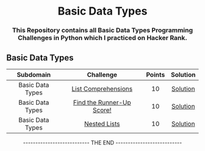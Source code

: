 <h1 align = "center"> Basic Data Types </h1>
<h3 align = "center"> This Repository contains all Basic Data Types Programming Challenges in Python which I practiced on Hacker Rank. </h3>

## Basic Data Types

|        Subdomain        |        Challenge        |          Points         |         Solution        |
|:-----------------------:|:-----------------------:|:-----------------------:|:-----------------------:|
|       Basic Data Types      | [List Comprehensions](https://www.hackerrank.com/challenges/list-comprehensions/problem?isFullScreen=true) | 10 | [Solution](https://github.com/the-naman/Programming/blob/main/01.%20Hacker%20Rank/01.%20Python/02.%20Basic%20Data%20Types/01.%20List%20Comprehensions.md) |
|       Basic Data Types      | [Find the Runner-Up Score!](https://www.hackerrank.com/challenges/find-second-maximum-number-in-a-list/problem?isFullScreen=true) | 10 | [Solution](https://github.com/the-naman/Programming/blob/main/01.%20Hacker%20Rank/01.%20Python/02.%20Basic%20Data%20Types/02.%20Find%20the%20Runner-Up%20Score!.md) |
|       Basic Data Types      | [Nested Lists](https://www.hackerrank.com/challenges/nested-list/problem?isFullScreen=true) | 10 | [Solution](https://github.com/the-naman/Programming/blob/main/01.%20Hacker%20Rank/01.%20Python/02.%20Basic%20Data%20Types/03.%20Nested%20Lists.md) |

<!--|| []() | 10 | [Solution]() |-->

<p align= "Center">--------------------------- THE END ---------------------------</p>